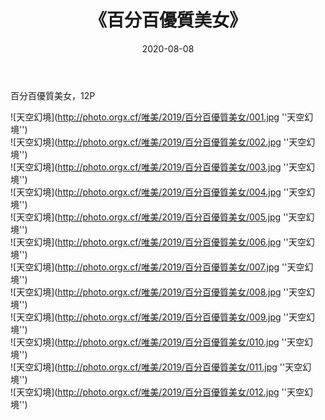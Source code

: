 ﻿---
layout: post
title:  《百分百優質美女》
date:   2020-08-08
img: http://photo.orgx.cf/唯美/2019/百分百優質美女/000.jpg
categories: [美女, 清纯, 唯美]
---

百分百優質美女，12P



![天空幻境](http://photo.orgx.cf/唯美/2019/百分百優質美女/001.jpg ''天空幻境'') <br>
![天空幻境](http://photo.orgx.cf/唯美/2019/百分百優質美女/002.jpg ''天空幻境'') <br>
![天空幻境](http://photo.orgx.cf/唯美/2019/百分百優質美女/003.jpg ''天空幻境'') <br>
![天空幻境](http://photo.orgx.cf/唯美/2019/百分百優質美女/004.jpg ''天空幻境'') <br>
![天空幻境](http://photo.orgx.cf/唯美/2019/百分百優質美女/005.jpg ''天空幻境'') <br>
![天空幻境](http://photo.orgx.cf/唯美/2019/百分百優質美女/006.jpg ''天空幻境'') <br>
![天空幻境](http://photo.orgx.cf/唯美/2019/百分百優質美女/007.jpg ''天空幻境'') <br>
![天空幻境](http://photo.orgx.cf/唯美/2019/百分百優質美女/008.jpg ''天空幻境'') <br>
![天空幻境](http://photo.orgx.cf/唯美/2019/百分百優質美女/009.jpg ''天空幻境'') <br>
![天空幻境](http://photo.orgx.cf/唯美/2019/百分百優質美女/010.jpg ''天空幻境'') <br>
![天空幻境](http://photo.orgx.cf/唯美/2019/百分百優質美女/011.jpg ''天空幻境'') <br>
![天空幻境](http://photo.orgx.cf/唯美/2019/百分百優質美女/012.jpg ''天空幻境'') <br>